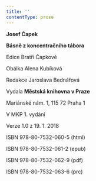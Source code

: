 ```yaml
---
title: ''
contentType: prose
---
```


**Josef Čapek**

**Básně z koncentračního tábora**

Edice Bratři Čapkové

Obálka Alena Kubíková

Redakce Jaroslava Bednářová

Vydala **Městská knihovna v Praze**

Mariánské nám. 1, 115 72 Praha 1

V MKP 1. vydání

Verze 1.0 z 19. 1. 2018

ISBN 978-80-7532-060-5 (html)

ISBN 978-80-7532-061-2 (epub)

ISBN 978-80-7532-062-9 (pdf)

ISBN 978-80-7532-063-6 (prc)
